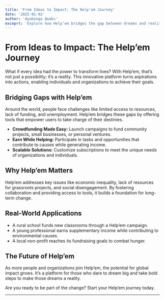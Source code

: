 ```yaml
---
title: 'From Ideas to Impact: The Help’em Journey'
date: '2025-01-02'
author: 'Ayabonga Qwabi'
exceprt: 'Explore how Help’em bridges the gap between dreams and realities for communities worldwide.'
---
```


# From Ideas to Impact: The Help’em Journey

What if every idea had the power to transform lives? With Help’em, that’s not just a possibility; it’s a reality. This innovative platform turns aspirations into actions, enabling individuals and organizations to achieve their goals.

## Bridging Gaps with Help’em

Around the world, people face challenges like limited access to resources, lack of funding, and unemployment. Help’em bridges these gaps by offering tools that empower users to take charge of their destinies.

- **Crowdfunding Made Easy:** Launch campaigns to fund community projects, small businesses, or personal ventures.
- **Earn While Helping:** Participate in tasks and opportunities that contribute to causes while generating income.
- **Scalable Solutions:** Customize subscriptions to meet the unique needs of organizations and individuals.

## Why Help’em Matters

Help’em addresses key issues like economic inequality, lack of resources for grassroots projects, and social disengagement. By fostering collaboration and providing access to tools, it builds a foundation for long-term change.

## Real-World Applications

- A rural school funds new classrooms through a Help’em campaign.
- A young professional earns supplementary income while contributing to environmental causes.
- A local non-profit reaches its fundraising goals to combat hunger.

## The Future of Help’em

As more people and organizations join Help’em, the potential for global impact grows. It’s a platform for those who dare to dream big and take bold steps to make those dreams a reality.

Are you ready to be part of the change? Start your Help’em journey today.

---
